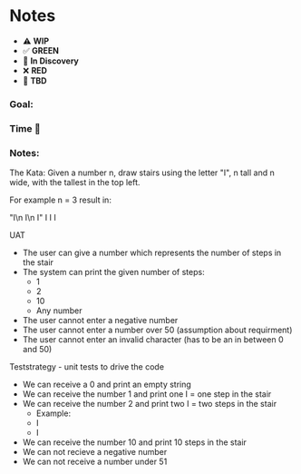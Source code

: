 
# Notes

* ⚠️ **WIP**  
* ✅ **GREEN**  
* 🧠 **In Discovery**  
* ❌ **RED**  
* 📝 **TBD**  

### Goal: 
### Time 🍅
### Notes:

The Kata:
Given a number n, draw stairs using the letter "I", n tall and n wide, with the tallest in the top left.

For example n = 3 result in:

"I\n I\n  I"
I
 I
  I

UAT
- The user can give a number which represents the number of steps in the stair
- The system can print the given number of steps:
  - 1
  - 2
  - 10
  - Any number
- The user cannot enter a negative number
- The user cannot enter a number over 50 (assumption about requirment)
- The user cannot enter an invalid character (has to be an in between 0 and 50)


Teststrategy - unit tests to drive the code
- We can receive a 0 and print an empty string
- We can receive the number 1 and print one I = one step in the stair
- We can receive the number 2 and print two I = two steps in the stair
  - Example:
  - I
  -  I
- We can receive the number 10 and print 10 steps in the stair
- We can not recieve a negative number
- We can not receive a number under 51